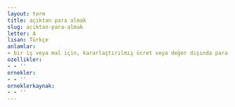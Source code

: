 ```yaml
---
layout: term
title: açıktan para almak
slug: aciktan-para-almak
letter: A
lisan: Türkçe
anlamlar:
- bir iş veya mal için, kararlaştırılmış ücret veya değer dışında para almak
ozellikler:
- - ''
ornekler:
- - ''
orneklerkaynak:
- - ''
---
```

